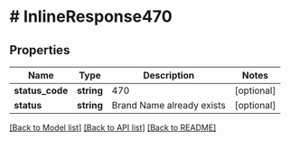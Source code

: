 # # InlineResponse470

## Properties

Name | Type | Description | Notes
------------ | ------------- | ------------- | -------------
**status_code** | **string** | 470 | [optional]
**status** | **string** | Brand Name already exists | [optional]

[[Back to Model list]](../../README.md#models) [[Back to API list]](../../README.md#endpoints) [[Back to README]](../../README.md)
